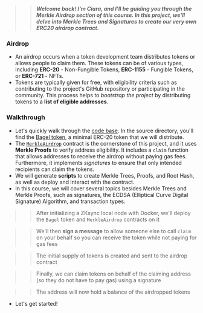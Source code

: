 >> ***Welcome back! I'm Ciara, and I'll be guiding you through the Merkle Airdrop section of this course. In this project, we'll delve into **Merkle Trees** and **Signatures** to create our very own _ERC20 airdrop contract_.***

### Airdrop
- An airdrop occurs when a token development team distributes tokens or allows people to claim them. These tokens can be of various types, including **ERC-20** - Non-Fungible Tokens, **ERC-1155** - Fungible Tokens, or **ERC-721** - NFTs.
- Tokens are typically given for free, with eligibility criteria such as contributing to the project's GitHub repository or participating in the community. This process helps to _bootstrap the project_ by distributing tokens to a **list of eligible addresses**.

### Walkthrough
- Let's quickly walk through the [code base](https://github.com/Cyfrin/foundry-merkle-airdrop-cu). In the source directory, you'll find the [Bagel token](https://github.com/Cyfrin/foundry-merkle-airdrop-cu/blob/main/src/BagelToken.sol), a minimal ERC-20 token that we will distribute.
- The [`MerkleAirdrop`](https://github.com/Cyfrin/foundry-merkle-airdrop-cu/blob/main/src/MerkleAirdrop.sol) contract is the cornerstone of this project, and it uses **Merkle Proofs** to verify address eligibility. It includes a `claim` function that allows addresses to receive the airdrop without paying gas fees. Furthermore, it implements _signatures_ to ensure that only intended recipients can claim the tokens.
- We will generate **scripts** to create Merkle Trees, Proofs, and Root Hash, as well as deploy and interact with the contract.
- In this course, we will cover several topics besides Merkle Trees and Merkle Proofs, such as signatures, the ECDSA (Elliptical Curve Digital Signature) Algorithm, and transaction types.

>> After initializing a ZKsync local node with Docker, we'll deploy the `Bagel` token and `MerkleAirdrop` contracts on it

>> We'll then **sign a message** to allow someone else to call `claim` on your behalf so you can receive the token while not paying for gas fees

>> The initial supply of tokens is created and sent to the airdrop contract

>> Finally, we can claim tokens on behalf of the claiming address (so they do not have to pay gas) using a signature

>> The address will now hold a balance of the airdropped tokens

- Let's get started!
